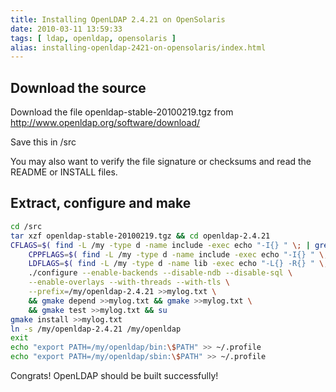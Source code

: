 ```yaml
---
title: Installing OpenLDAP 2.4.21 on OpenSolaris
date: 2010-03-11 13:59:33
tags: [ ldap, openldap, opensolaris ]
alias: installing-openldap-2421-on-opensolaris/index.html
---
```


## Download the source

Download the file openldap-stable-20100219.tgz from http://www.openldap.org/software/download/

Save this in /src

You may also want to verify the file signature or checksums and read the README or INSTALL files.

## Extract, configure and make

```sh
cd /src
tar xzf openldap-stable-20100219.tgz && cd openldap-2.4.21
CFLAGS=$( find -L /my -type d -name include -exec echo "-I{} " \; | grep -v "[.][0-9]" | tr -d '\n' ) \
	CPPFLAGS=$( find -L /my -type d -name include -exec echo "-I{} " \; | grep -v "[.][0-9]" | tr -d '\n' ) \
	LDFLAGS=$( find -L /my -type d -name lib -exec echo "-L{} -R{} " \; | grep -v "[.][0-9]" | tr -d '\n' ) \
	./configure --enable-backends --disable-ndb --disable-sql \
	--enable-overlays --with-threads --with-tls \
	--prefix=/my/openldap-2.4.21 >>mylog.txt \
	&& gmake depend >>mylog.txt && gmake >>mylog.txt \
	&& gmake test >>mylog.txt && su
gmake install >>mylog.txt
ln -s /my/openldap-2.4.21 /my/openldap
exit
echo "export PATH=/my/openldap/bin:\$PATH" >> ~/.profile
echo "export PATH=/my/openldap/sbin:\$PATH" >> ~/.profile
```

Congrats! OpenLDAP should be built successfully!
